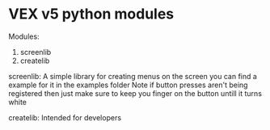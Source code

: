 # VEX v5 python modules

Modules:
  1. screenlib
  2. createlib


screenlib:
  A simple library for creating menus on the screen you can find a example for it in the examples folder
  Note if button presses aren't being registered then just make sure to keep you finger on the button untill it turns white

createlib:
  Intended for developers


